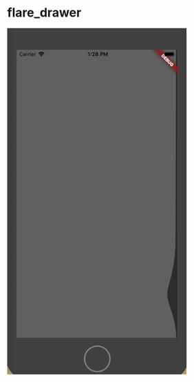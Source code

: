 # flare_drawer
 
<img src="https://github.com/SonQBChau/flare_drawer/blob/master/ss.gif" width="417" height="802">
